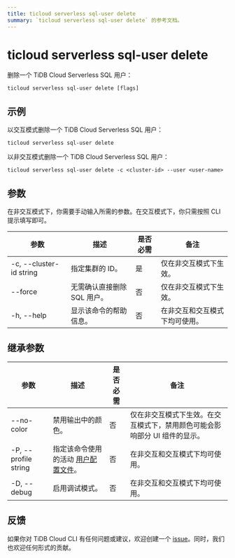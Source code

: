 ```yaml
---
title: ticloud serverless sql-user delete
summary: `ticloud serverless sql-user delete` 的参考文档。
---
```


# ticloud serverless sql-user delete

删除一个 TiDB Cloud Serverless SQL 用户：

```shell
ticloud serverless sql-user delete [flags]
```

## 示例

以交互模式删除一个 TiDB Cloud Serverless SQL 用户：

```shell
ticloud serverless sql-user delete
```

以非交互模式删除一个 TiDB Cloud Serverless SQL 用户：

```shell
ticloud serverless sql-user delete -c <cluster-id> --user <user-name>
```

## 参数

在非交互模式下，你需要手动输入所需的参数。在交互模式下，你只需按照 CLI 提示填写即可。

| 参数                      | 描述                                         | 是否必需 | 备注                                         |
|---------------------------|----------------------------------------------|----------|----------------------------------------------|
| -c, --cluster-id string   | 指定集群的 ID。                              | 是       | 仅在非交互模式下生效。                      |
| --force                   | 无需确认直接删除 SQL 用户。                  | 否       | 仅在非交互模式下生效。                      |
| -h, --help                | 显示该命令的帮助信息。                       | 否       | 在非交互和交互模式下均可使用。              |

## 继承参数

| 参数                    | 描述                                                                                      | 是否必需 | 备注                                                                                 |
|-------------------------|-------------------------------------------------------------------------------------------|----------|--------------------------------------------------------------------------------------|
| --no-color              | 禁用输出中的颜色。                                                                       | 否       | 仅在非交互模式下生效。在交互模式下，禁用颜色可能会影响部分 UI 组件的显示。           |
| -P, --profile string    | 指定该命令使用的活动 [用户配置文件](/tidb-cloud/cli-reference.md#user-profile)。          | 否       | 在非交互和交互模式下均可使用。                                                      |
| -D, --debug             | 启用调试模式。                                                                           | 否       | 在非交互和交互模式下均可使用。                                                      |

## 反馈

如果你对 TiDB Cloud CLI 有任何问题或建议，欢迎创建一个 [issue](https://github.com/tidbcloud/tidbcloud-cli/issues/new/choose)。同时，我们也欢迎任何形式的贡献。